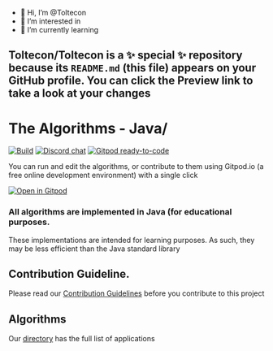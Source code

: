 - 👋 Hi, I’m @Toltecon   
- 👀 I’m interested in                                    
- 🌱 I’m currently learning           
     
Toltecon/Toltecon is a ✨ special ✨ repository because its `README.md` (this file) appears on your GitHub profile.
You can click the Preview link to take a look at your changes
-
# The Algorithms - Java/ 

[![Build](https://github.com/TheAlgorithms/Java/actions/workflows/build.yml/badge.svg?branch=master)](https://github.com/TheAlgorithms/Java/actions/workflows/build.yml)
[![Discord chat](https://img.shields.io/discord/808045925556682782.svg?logo=discord&colorB=7289DA&style=flat-square)](https://discord.gg/c7MnfGFGa6)
[![Gitpod ready-to-code](https://img.shields.io/badge/Gitpod-ready--to--code-blue?logo=gitpod)](https://gitpod.io/#https://github.com/TheAlgorithms/Java)


You can run and edit the algorithms, or contribute to them using Gitpod.io (a free online development environment) with a single click

[![Open in Gitpod](https://gitpod.io/button/open-in-gitpod.svg)](https://gitpod.io/#https://github.com/TheAlgorithms/Java)

### All algorithms are implemented in Java (for educational purposes.
These implementations are intended for learning purposes. As such, they may be less efficient than the Java standard library

## Contribution Guideline.
Please read our [Contribution Guidelines](CONTRIBUTING.md) before you contribute to this project

## Algorithms
Our [directory](DIRECTORY.md) has the full list of applications
